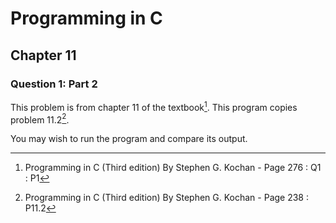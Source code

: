 # Programming in C
## Chapter 11
### Question 1: Part 2

This problem is from chapter 11 of the textbook[^1]. This program copies problem 11.2[^2].

You may wish to run the program and compare its output.


[^1]: Programming in C (Third edition) By Stephen G. Kochan - Page 276 : Q1 : P1
[^2]: Programming in C (Third edition) By Stephen G. Kochan - Page 238 : P11.2
